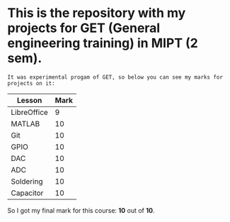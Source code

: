 
# This is the repository with my projects for GET (General engineering training) in MIPT (2 sem).

	It was experimental progam of GET, so below you can see my marks for projects on it:

| Lesson       	| Mark |
| ------------ 	| ---- |
| LibreOffice  	| 9    |
| MATLAB  		| 10   |
| Git	  		| 10   |
| GPIO  		| 10   |
| DAC  			| 10   |
| ADC  			| 10   |
| Soldering		| 10   |
| Capacitor		| 10   |

So I got my final mark for this course: __10__ out of __10__.